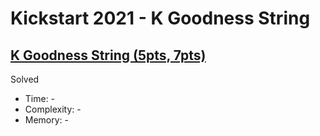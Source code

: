 # Kickstart 2021 - K Goodness String

## [K Goodness String (5pts, 7pts)](https://codingcompetitions.withgoogle.com/kickstart/round/0000000000436140/000000000068cca3)

Solved

* Time: -
* Complexity: -
* Memory: -
